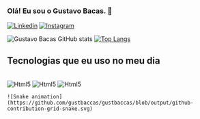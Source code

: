 ### Olá! Eu sou o Gustavo Bacas. 👋

[![Linkedin](https://img.shields.io/badge/LinkedIn-0077B5?style=for-the-badge&logo=linkedin&logoColor=white)](https://www.linkedin.com/in/gustavo-bacas-599b51249/)
[![Instagram](https://img.shields.io/badge/Instagram-E4405F?style=for-the-badge&logo=instagram&logoColor=white)](https://www.instagram.com/gustbaccas)

![Gustavo Bacas GitHub stats](https://github-readme-stats.vercel.app/api?username=gustbaccas&show_icons=true&theme=dracula)
[![Top Langs](https://github-readme-stats.vercel.app/api/top-langs/?username=gustbaccas)](https://github.com/gustbaccas/github-readme-stats)

## Tecnologias que eu uso no meu dia

<div style="display: inline_block"><br/>
    <img src="https://img.shields.io/badge/HTML5-E34F26?style=for-the-badge&logo=html5&logoColor=white" alt="Html5" align:="center"/>
    <img src="https://img.shields.io/badge/CSS3-1572B6?style=for-the-badge&logo=css3&logoColor=white" alt="Html5" align:="center"/>
    <img src="https://img.shields.io/badge/JavaScript-F7DF1E?style=for-the-badge&logo=javascript&logoColor=black" alt="Html5" align:="center"/>

    ![Snake animation](https://github.com/gustbaccas/gustbaccas/blob/output/github-contribution-grid-snake.svg)
</div>


